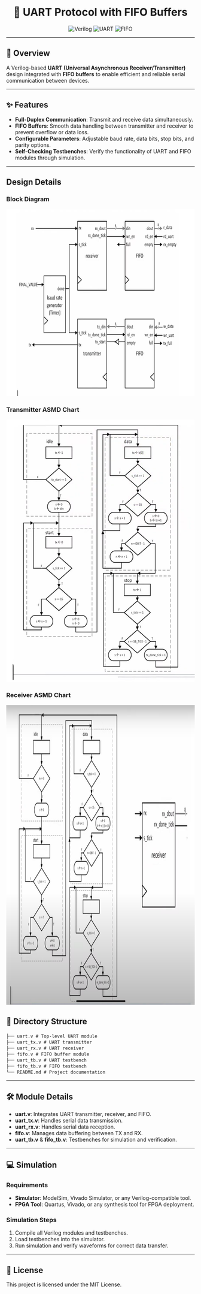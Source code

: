 <div align="center">

# 🚀 UART Protocol with FIFO Buffers

<img src="https://img.shields.io/badge/Language-Verilog-blue?style=for-the-badge" alt="Verilog" />
<img src="https://img.shields.io/badge/Protocol-UART-green?style=for-the-badge" alt="UART" />
<img src="https://img.shields.io/badge/Buffer-FIFO-orange?style=for-the-badge" alt="FIFO" />

</div>

---
## 📝 Overview

A Verilog-based **UART (Universal Asynchronous Receiver/Transmitter)** design integrated with **FIFO buffers** to enable efficient and reliable serial communication between devices.

---

## ✨ Features

- **Full-Duplex Communication**: Transmit and receive data simultaneously.  
- **FIFO Buffers**: Smooth data handling between transmitter and receiver to prevent overflow or data loss.  
- **Configurable Parameters**: Adjustable baud rate, data bits, stop bits, and parity options.  
- **Self-Checking Testbenches**: Verify the functionality of UART and FIFO modules through simulation.  

---

## Design Details

### Block Diagram

<img width = "700" height = "500" src = "https://github.com/SUHANI102003/UART-FIFO/blob/main/assets/Screenshot%202025-08-03%20052922.png" alt = "diagram" />


### Transmitter ASMD Chart
<img width = "700" height = "700" src = "https://github.com/SUHANI102003/UART-FIFO/blob/main/assets/Screenshot%202025-08-03%20074655.png" alt = "tx" />


### Receiver ASMD Chart
<img width = "700" height = "800" src = "https://github.com/SUHANI102003/UART-FIFO/blob/main/assets/Screenshot%202025-08-03%20063356.png" alt = "rx" />


## 📂 Directory Structure
```
├── uart.v # Top-level UART module
├── uart_tx.v # UART transmitter
├── uart_rx.v # UART receiver
├── fifo.v # FIFO buffer module
├── uart_tb.v # UART testbench
├── fifo_tb.v # FIFO testbench
└── README.md # Project documentation
```

---

## 🛠️ Module Details

- **uart.v**: Integrates UART transmitter, receiver, and FIFO.  
- **uart_tx.v**: Handles serial data transmission.  
- **uart_rx.v**: Handles serial data reception.  
- **fifo.v**: Manages data buffering between TX and RX.  
- **uart_tb.v** & **fifo_tb.v**: Testbenches for simulation and verification.  

---

## 💻 Simulation 

### Requirements

- **Simulator**: ModelSim, Vivado Simulator, or any Verilog-compatible tool.  
- **FPGA Tool**: Quartus, Vivado, or any synthesis tool for FPGA deployment.  

### Simulation Steps

1. Compile all Verilog modules and testbenches.  
2. Load testbenches into the simulator.  
3. Run simulation and verify waveforms for correct data transfer.  


---

## 📜 License

This project is licensed under the MIT License.  




